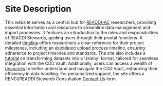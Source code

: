 # Site Description
This website serves as a central hub for [READDI-AC](https://readdi.org/) researchers, providing essential information and resources to streamline data management and import processes. It features an introduction to the roles and responsibilities of READDI Stewards, guiding users through their pivotal functions. A detailed [timeline](docs/datamgmt_timeline) offers researchers a clear reference for their project milestones, including an elucidated upload process timeline, ensuring adherence to project timelines and standards. The site also includes a [tutorial](docs/data-upload_guide) on transforming datasets into a 'skinny' format, tailored for seamless integration with the CDD Vault. Additionally, users can access a wealth of [resources](docs/cddvault) to better understand and navigate the CDD Vault, enhancing their efficiency in data handling. For personalized support, the site offers a RENCI/READDI Stewards Consultation [Contact Us](docs/contact_us.md) form.